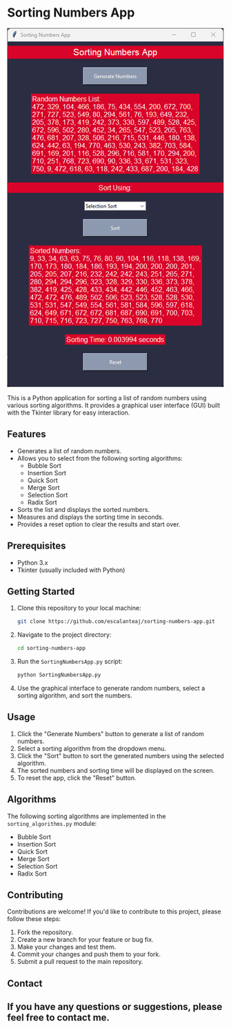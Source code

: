 # Sorting Numbers App

![Sorting Numbers App Screenshot](https://github.com/escalanteaj/Sorting-Numbers-App/blob/master/SortingNumbersApp-Screenshot.png?raw=true)

This is a Python application for sorting a list of random numbers using various sorting algorithms. It provides a graphical user interface (GUI) built with the Tkinter library for easy interaction.

## Features

- Generates a list of random numbers.
- Allows you to select from the following sorting algorithms:
  - Bubble Sort
  - Insertion Sort
  - Quick Sort
  - Merge Sort
  - Selection Sort
  - Radix Sort
- Sorts the list and displays the sorted numbers.
- Measures and displays the sorting time in seconds.
- Provides a reset option to clear the results and start over.

## Prerequisites

- Python 3.x
- Tkinter (usually included with Python)

## Getting Started

1. Clone this repository to your local machine:

   ```bash
   git clone https://github.com/escalanteaj/sorting-numbers-app.git
   ```

2. Navigate to the project directory:

   ```bash
   cd sorting-numbers-app
   ```

3. Run the `SortingNumbersApp.py` script:

   ```bash
   python SortingNumbersApp.py
   ```

4. Use the graphical interface to generate random numbers, select a sorting algorithm, and sort the numbers.

## Usage

1. Click the "Generate Numbers" button to generate a list of random numbers.
2. Select a sorting algorithm from the dropdown menu.
3. Click the "Sort" button to sort the generated numbers using the selected algorithm.
4. The sorted numbers and sorting time will be displayed on the screen.
5. To reset the app, click the "Reset" button.

## Algorithms

The following sorting algorithms are implemented in the `sorting_algorithms.py` module:

- Bubble Sort
- Insertion Sort
- Quick Sort
- Merge Sort
- Selection Sort
- Radix Sort

## Contributing

Contributions are welcome! If you'd like to contribute to this project, please follow these steps:

1. Fork the repository.
2. Create a new branch for your feature or bug fix.
3. Make your changes and test them.
4. Commit your changes and push them to your fork.
5. Submit a pull request to the main repository.

## Contact

If you have any questions or suggestions, please feel free to contact me.
---
